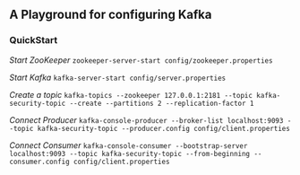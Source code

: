 ## A Playground for configuring Kafka

### QuickStart
*Start ZooKeeper*
`zookeeper-server-start config/zookeeper.properties`

*Start Kafka*
`kafka-server-start config/server.properties`

*Create a topic*
`kafka-topics --zookeeper 127.0.0.1:2181 --topic kafka-security-topic --create --partitions 2 --replication-factor 1`

*Connect Producer*
`kafka-console-producer --broker-list localhost:9093 --topic kafka-security-topic --producer.config config/client.properties`

*Connect Consumer*
`kafka-console-consumer --bootstrap-server localhost:9093 --topic kafka-security-topic --from-beginning --consumer.config config/client.properties`
